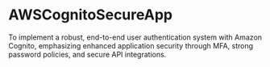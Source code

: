 # AWSCognitoSecureApp
To implement a robust, end-to-end user authentication system with Amazon Cognito, emphasizing enhanced application security through MFA, strong password policies, and secure API integrations.
